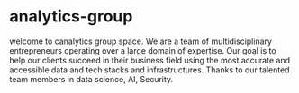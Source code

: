 # analytics-group
welcome to canalytics group space. We are a team of multidisciplinary entrepreneurs operating over a large domain of expertise. Our goal is to help our clients succeed in their business field using the most accurate and accessible data and tech stacks and infrastructures. Thanks to our talented team members in data science, AI, Security. 
